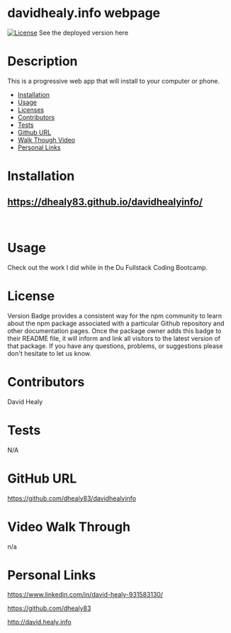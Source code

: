 # davidhealy.info webpage

[![License](https://camo.githubusercontent.com/00174ce28e4b4123200f38bf9917bf576eea4004df04ef48d365ab1ca90d7316/68747470733a2f2f62616467656e2e6e65742f6e706d2f762f73657175656c697a65)](https://www.npmjs.com/package/npm) See the deployed version here

# Description

This is a progressive web app that will install to your computer or phone.

- [Installation](#installation)
- [Usage](#usage)
- [Licenses](#license)
- [Contributors](#contributors)
- [Tests](#tests)
- [Github URL](#github-url)
- [Walk Though Video](#video-walk-through)
- [Personal Links](#personal-links)

# Installation

## https://dhealy83.github.io/davidhealyinfo/

<br/>

# Usage

Check out the work I did while in the Du Fullstack Coding Bootcamp.

# License

Version Badge provides a consistent way for the npm community to learn about the npm package associated with a particular Github repository and other documentation pages. Once the package owner adds this badge to their README file, it will inform and link all visitors to the latest version of that package.
If you have any questions, problems, or suggestions please don't hesitate to let us know.

# Contributors

David Healy

# Tests

N/A

# GitHub URL

https://github.com/dhealy83/davidhealyinfo

# Video Walk Through

n/a

# Personal Links

https://www.linkedin.com/in/david-healy-931583130/

https://github.com/dhealy83

http://david.healy.info
